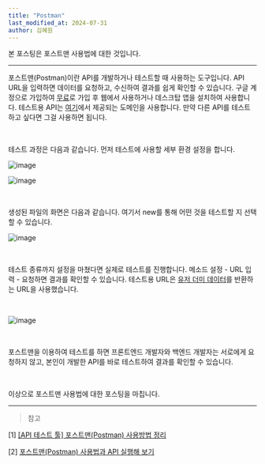 ```yaml
---
title: "Postman"
last_modified_at: 2024-07-31
author: 김혜원
---
```


본 포스팅은 포스트맨 사용법에 대한 것입니다.

---

포스트맨(Postman)이란 API를 개발하거나 테스트할 때 사용하는 도구입니다. API URL을 입력하면 데이터를 요청하고, 수신하여 결과를 쉽게 확인할 수 있습니다. 구글 계정으로 가입하여 [무료](https://www.postman.com/downloads/)로 가입 후 웹에서 사용하거나 데스크탑 앱을 설치하여 사용합니다. 테스트용 API는 [여기](https://httpbin.org/)에서 제공되는 도메인을 사용합니다. 만약 다른 API를 테스트하고 싶다면 그걸 사용하면 됩니다. 


&nbsp;

테스트 과정은 다음과 같습니다. 먼저 테스트에 사용할 세부 환경 설정을 합니다. 

![image](https://github.com/user-attachments/assets/c499309b-6b47-4a86-819e-b7989d583787)

![image](https://github.com/user-attachments/assets/6f5a3d43-b885-4fbb-b8ee-23591cba3a59)

&nbsp;

생성된 파일의 화면은 다음과 같습니다. 여기서 new를 통해 어떤 것을 테스트할 지 선택할 수 있습니다.

![image](https://github.com/user-attachments/assets/12a44395-0af2-4a14-80d8-49e79faa114b)


&nbsp;

테스트 종류까지 설정을 마쳤다면 실제로 테스트를 진행합니다. 메소드 설정 - URL 입력 - 요청하면 결과를 확인할 수 있습니다. 테스트용 URL은 [유저 더미 데이터](https://jsonplaceholder.typicode.com/users)를 반환하는 URL을 사용했습니다. 

&nbsp;

![image](https://github.com/user-attachments/assets/d2e93ad6-45d7-4867-850b-f066a59d125c)

&nbsp;

포스트맨을 이용하여 테스트를 하면 프론트엔드 개발자와 백엔드 개발자는 서로에게 요청하지 않고, 본인이 개발한 API를 바로 테스트하여 결과를 확인할 수 있습니다.


&nbsp;

이상으로 포스트맨 사용법에 대한 포스팅을 마칩니다.

------
> 참고

[1] [[API 테스트 툴] 포스트맨(Postman) 사용방법 정리](https://hyunki99.tistory.com/93)

[2] [포스트맨(Postman) 사용법과 API 실행해 보기](https://binit.tistory.com/17)


